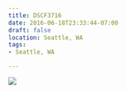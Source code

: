 ```yaml
---
title: DSCF3716
date: 2016-06-18T23:33:44-07:00
draft: false
location: Seattle, WA
tags:
- Seattle, WA

---
```

![](https://d17enza3bfujl8.cloudfront.net/DSCF3716.jpg)
